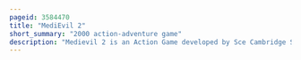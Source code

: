 ```yaml
---
pageid: 3584470
title: "MediEvil 2"
short_summary: "2000 action-adventure game"
description: "Medievil 2 is an Action Game developed by Sce Cambridge Studio for Playstation and published by Sony Computer Entertainment. It is the second instalment of the MediEvil series and a sequel to MediEvil. It takes Place 500 Years after the Events of the first Game and follows the Series Protagonist sir Daniel Fortesque's Revival in victorian-era London as he attempts to stop the Sorcerer Lord Palethorn and Jack the Ripper's Plans to terrorise the."
---
```

